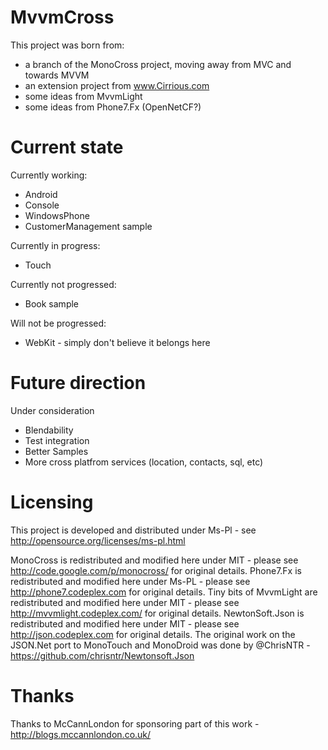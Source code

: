 # MvvmCross

This project was born from:

- a branch of the MonoCross project, moving away from MVC and towards MVVM
- an extension project from www.Cirrious.com
- some ideas from MvvmLight
- some ideas from Phone7.Fx (OpenNetCF?)


# Current state

Currently working:

- Android 
- Console
- WindowsPhone 
- CustomerManagement sample

Currently in progress:

- Touch

Currently not progressed:

- Book sample

Will not be progressed:

- WebKit - simply don't believe it belongs here


# Future direction

Under consideration
- Blendability
- Test integration
- Better Samples
- More cross platfrom services (location, contacts, sql, etc)


# Licensing

This project is developed and distributed under Ms-Pl - see http://opensource.org/licenses/ms-pl.html

MonoCross is redistributed and modified here under MIT - please see http://code.google.com/p/monocross/ for original details.
Phone7.Fx is redistributed and modified here under Ms-PL - please see http://phone7.codeplex.com for original details.
Tiny bits of MvvmLight are redistributed and modified here under MIT - please see http://mvvmlight.codeplex.com/ for original details.
NewtonSoft.Json is redistributed and modified here under MIT - please see http://json.codeplex.com for original details. 
The original work on the JSON.Net port to MonoTouch and MonoDroid was done by @ChrisNTR - https://github.com/chrisntr/Newtonsoft.Json


# Thanks

Thanks to McCannLondon for sponsoring part of this work - http://blogs.mccannlondon.co.uk/